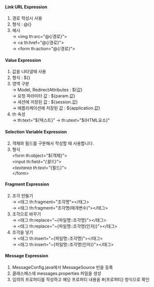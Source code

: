 #### Link URL Expression  
   1) 경로 작성시 사용  
   2) 형식 : @{}  
   3) 예시  
      → \<img th:src="@{/경로}"\>  
       → \<a th:href="@{/경로}"\>  
       → \<form th:action="@{/경로}"\>  

#### Value Expression  
   1) 값을 나타낼때 사용  
   2) 형식 : ${}  
   3) 영역 구분  
       → Model, RedirectAttributes : ${값}  
       → 요청 파라미터 값          : ${param.값}  
       → 세션에 저장된 값          : ${session.값}  
       → 애플리케이션에 저장된 값  : ${application.값}  
   4) th 속성  
       → th:text="${텍스트}"  
       → th:utext="${HTML요소}" 

#### Selection Variable Expression  
   2) 객체와 필드를 구분해서 작성할 때 사용합니다.  
   3) 형식  
      \<form th:object="${객체}"\>  
        \<input th:field="*{필드}"\>  
        \<textarea th:text="*{필드}"\>  
      \</form\>  

#### Fragment Expression  
   2) 조각 만들기  
       → <태그 th:fragment="조각명"></태그>  
       → <태그 th:fragment="조각명(매개변수)"></태그>  
   3) 조각으로 바꾸기  
       → <태그 th:replace="~{파일명::조각명}"></태그>  
       → <태그 th:replace="~{파일명::조각명(인자)}"></태그>  
   4) 조각을 넣기  
       → <태그 th:insert="~{파일명::조각명}"></태그>  
       → <태그 th:insert="~{파일명::조각명(인자)}"></태그>  

#### Message Expression  
   1) MessageConfig.java에서 MessageSource 빈을 등록  
   2) 클래스패스에 messages.properties 파일을 생성  
   3) 임의의 프로퍼티를 작성하고 해당 프로퍼티 내용을 #{프로퍼티} 방식으로 확인